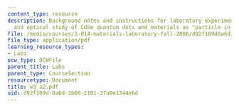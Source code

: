 ```yaml
---
content_type: resource
description: Background notes and instructions for laboratory experiments on synthesis
  and optical study of CdSe quantum dots and materials as "particle in a box" models.
file: /media/courses/3-014-materials-laboratory-fall-2006/d92f109d0a6d3b60210127a0e1344e6d_w3_a2.pdf
file_type: application/pdf
learning_resource_types:
- Labs
ocw_type: OCWFile
parent_title: Labs
parent_type: CourseSection
resourcetype: Document
title: w3_a2.pdf
uid: d92f109d-0a6d-3b60-2101-27a0e1344e6d
---
```

